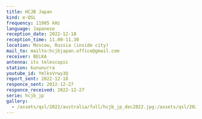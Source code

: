 ```yaml
---
title: HCJB Japan
kind: e-QSL
frequency: 11905 kHz
language: Japanese
reception_date: 2022-12-18
reception_time: 11.00-11.30
location: Moscow, Russia (inside city)
mail_to: mailto:hcjbjapan.office@gmail.com
receiver: BELKA
antenna: its telescopic
station: kununurra
youtube_id: YmlksVrwy3Q
report_sent: 2022-12-18
responce_sent: 2022-12-27
responce_received: 2022-12-27
serie: hcjb_jp
gallery:
  - /assets/qsl/2022/australia/full/hcjb_jp_dec2022.jpg:/assets/qsl/2022/australia/small/hcjb_jp_dec2022.jpg
---
```

